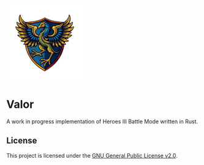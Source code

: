 <img src="assets/logo.png" alt="Project Logo" width="200"/>

# Valor

A work in progress implementation of Heroes III Battle Mode written in Rust.

## License

This project is licensed under the [GNU General Public License v2.0](LICENSE).
